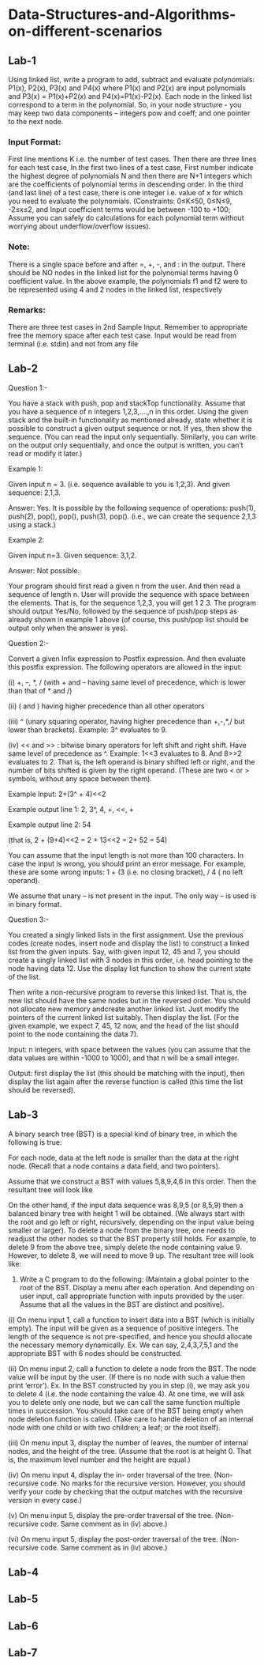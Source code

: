 # Data-Structures-and-Algorithms-on-different-scenarios

## Lab-1

Using linked list, write a program to add, subtract and evaluate polynomials: P1(x), P2(x), P3(x) and P4(x) where P1(x) and P2(x) are input polynomials and P3(x) = P1(x)+P2(x) and P4(x)=P1(x)-P2(x). Each node in the linked list correspond to a term in the polynomial. So, in your node structure - you may keep two data components – integers pow and coeff; and one pointer to the next node.

### Input Format:

First line mentions K i.e. the number of test cases. Then there are three lines for each test case, In the first two lines of a test case, First number indicate the highest degree of polynomials N and then there are N+1 integers which are the coefficients of polynomial terms in descending order. In the third (and last line) of a test case, there is one integer i.e. value of x for which you need to evaluate the polynomials. (Constraints: 0≤K≤50, 0≤N≤9, -2≤x≤2, and Input coefficient terms would be between -100 to +100; Assume you can safely do calculations for each polynomial term without worrying about underflow/overflow issues).

### Note: 

There is a single space before and after =, +, -, and : in the output. There should be NO nodes in the linked list for the polynomial terms having 0 coefficient value. In the above example, the polynomials f1 and f2 were to be represented using 4 and 2 nodes in the linked list, respectively

### Remarks: 
There are three test cases in 2nd Sample Input. Remember to appropriate free the memory space after each test case. Input would be read from terminal (i.e. stdin) and not from any file

## Lab-2

Question 1:-

You have a stack with push, pop and stackTop functionality. Assume that you have a sequence of n integers 1,2,3,….,n in this order. Using the given stack and the built-in functionality as mentioned already, state whether it is possible to construct a given output sequence or not. If yes, then show the sequence. (You can read the input only sequentially. Similarly, you can write on the output only sequentially, and once the output is written, you can’t read or modify it later.)

Example 1: 

Given input n = 3. (i.e. sequence available to you is 1,2,3). And given sequence: 2,1,3.

Answer: Yes. It is possible by the following sequence of operations: push(1), push(2), pop(), pop(), push(3), pop(). (i.e., we can create the sequence 2,1,3 using a stack.)

Example 2: 

Given input n=3. Given sequence: 3,1,2.

Answer: Not possible.

Your program should first read a given n from the user. And then read a sequence of length n. User will provide the sequence with space between the elements. That is, for the sequence 1,2,3, you will get 1 2 3. The program should output Yes/No, followed by the sequence of push/pop steps as already shown in example 1 above (of course, this push/pop list should be output only when the answer is yes).

Question 2:-

Convert a given Infix expression to Postfix expression. And then evaluate this postfix expression. The following operators are allowed in the input:

(i) +, –, *, / (with + and – having same level of precedence, which is lower than that of * and /)

(ii) ( and ) having higher precedence than all other operators

(iii) ^ (unary squaring operator, having higher precedence than +,-,*,/ but lower than brackets). Example: 3^ evaluates to 9.

(iv) << and >> : bitwise binary operators for left shift and right shift. Have same level of precedence as ^. Example: 1<<3 evaluates to 8. And 8>>2 evaluates to 2. That is, the left operand is binary shifted left or right, and the number of bits shifted is given by the right operand. (These are two < or > symbols, without any space between them).

Example Input: 2+(3^ + 4)<<2

Example output line 1: 2, 3^, 4, +, <<, +

Example output line 2: 54

(that is, 2 + (9+4)<<2 = 2 + 13<<2 = 2+ 52 = 54)

You can assume that the input length is not more than 100 characters. In case the input is wrong, you should print an error message. For example, these are some wrong inputs: 1 + (3 (i.e. no closing bracket), / 4 ( no left operand).

We assume that unary – is not present in the input. The only way – is used is in binary format.

Question 3:-

You created a singly linked lists in the first assignment. Use the previous codes (create nodes, insert node and display the list) to construct a linked list from the given inputs. Say, with given input 12, 45 and 7, you should create a singly linked list with 3 nodes in this order, i.e. head pointing to the node having data 12. Use the display list function to show the current state of the list.

Then write a non-recursive program to reverse this linked list. That is, the new list should have the same nodes but in the reversed order. You should not allocate new memory andcreate another linked list. Just modify the pointers of the current linked list suitably. Then display the list. (For the given example, we expect 7, 45, 12 now, and the head of the list should point to the node containing the data 7).

Input: n integers, with space between the values (you can assume that the data values are within -1000 to 1000), and that n will be a small integer.

Output: first display the list (this should be matching with the input), then display the list again after the reverse function is called (this time the list should be reversed). 

## Lab-3

A binary search tree (BST) is a special kind of binary tree, in which the following is true:

For each node, data at the left node is smaller than the data at the right node. (Recall that a node contains a data field, and two pointers).

Assume that we construct a BST with values 5,8,9,4,6 in this order. Then the resultant tree will look like

On the other hand, if the input data sequence was 8,9,5 (or 8,5,9) then a balanced binary tree with height 1 will be obtained. (We always start with the root and go left or right, recursively, depending on the input value being smaller or larger). To delete a node from the binary tree, one needs to readjust the other nodes so that the BST property still holds. For example, to delete 9 from the above tree, simply delete the node containing value 9. However, to delete 8, we will need to move 9 up. The resultant tree will look like:


1. Write a C program to do the following: (Maintain a global pointer to the root of the BST. Display a menu after each operation. And depending on user input, call appropriate function with inputs provided by the user. Assume that all the values in the BST are distinct and positive).

(i) On menu input 1, call a function to insert data into a BST (which is initially empty). The input will be given as a sequence of positive integers. The length of the sequence is not pre-specified, and hence you should allocate the necessary memory dynamically. Ex. We can say, 2,4,3,7,5,1 and the appropriate BST with 6 nodes should be constructed.

(ii) On menu input 2, call a function to delete a node from the BST. The node value will be input by the user. (If there is no node with such a value then print ‘error’). Ex. In the BST constructed by you in step (i), we may ask you to delete 4 (i.e. the node containing the value 4). At one time, we will ask you to delete only one node, but we can call the same function multiple times in succession. You should take care of the BST being empty when node deletion function is called. (Take care to handle deletion of an internal node with one child or with two children; a leaf; or the root itself).

(iii) On menu input 3, display the number of leaves, the number of internal nodes, and the height of the tree. (Assume that the root is at height 0. That is, the maximum level number and the height are equal.)

(iv) On menu input 4, display the in- order traversal of the tree. (Non-recursive code. No marks for the recursive version. However, you should verify your code by checking that the output matches with the recursive version in every case.)

(v) On menu input 5, display the pre-order traversal of the tree. (Non-recursive code. Same comment as in (iv) above.)

(vi) On menu input 5, display the post-order traversal of the tree. (Non-recursive code. Same comment as in (iv) above.)

## Lab-4

## Lab-5

## Lab-6

## Lab-7
